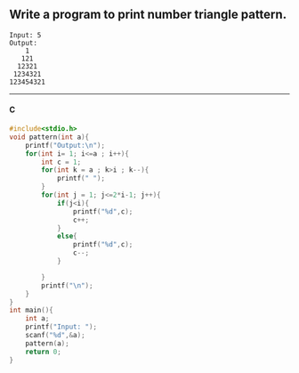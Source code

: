 ## Write a program to print number triangle pattern.

```
Input: 5
Output: 
    1
   121
  12321
 1234321
123454321
```

---

<CodeBlock slots="heading, code" repeat="1" languages="C" />

#### C

```C
#include<stdio.h>
void pattern(int a){
    printf("Output:\n");
    for(int i= 1; i<=a ; i++){
        int c = 1;
        for(int k = a ; k>i ; k--){
            printf(" ");
        }
        for(int j = 1; j<=2*i-1; j++){
            if(j<i){
                printf("%d",c);
                c++;
            }
            else{
                printf("%d",c);
                c--;
            }

        }
        printf("\n");
    }
}
int main(){
    int a;
    printf("Input: ");
    scanf("%d",&a);
    pattern(a);
    return 0;
}
```